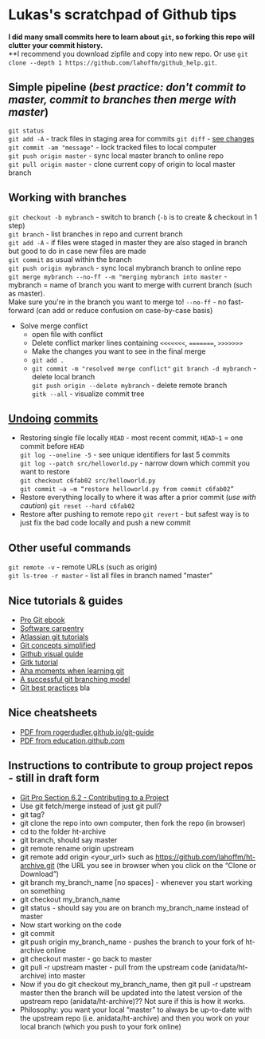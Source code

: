 # Lukas's scratchpad of Github tips

**I did many small commits here to learn about ```git```, so forking this repo will clutter your commit history.**  
**I recommend you download zipfile and copy into new repo. Or use ```git clone --depth 1 https://github.com/lahoffm/github_help.git```.

## Simple pipeline (*best practice: don't commit to master, commit to branches then merge with master*)
```git status```  
```git add -A``` - track files in staging area for commits
```git diff``` - [see changes](https://stackoverflow.com/questions/2529441/how-to-read-the-output-from-git-diff)  
```git commit -am "message"``` - lock tracked files to local computer  
```git push origin master``` - sync local master branch to online repo  
```git pull origin master``` - clone current copy of origin to local master branch  

## Working with branches
```git checkout -b mybranch``` - switch to branch (```-b``` is to create & checkout in 1 step)  
```git branch``` - list branches in repo and current branch  
```git add -A``` - if files were staged in master they are also staged in branch but good to do in case new files are made  
```git commit``` as usual within the branch  
```git push origin mybranch``` - sync local mybranch branch to online repo  
```git merge mybranch --no-ff --m "merging mybranch into master``` - mybranch = name of branch you want to merge with current branch (such as master).  
	Make sure you're in the branch you want to merge to! ```--no-ff``` - no fast-forward (can add or reduce confusion on case-by-case basis)  
* Solve merge conflict
	* open file with conflict
	* Delete conflict marker lines containing ```<<<<<<<```, ```=======```, ```>>>>>>>```
	* Make the changes you want to see in the final merge
	* ```git add .```
	* ```git commit -m "resolved merge conflict"```
```git branch -d mybranch``` - delete local branch  
```git push origin --delete mybranch``` - delete remote branch  
```gitk --all``` - visualize commit tree

## [Undoing](https://github.com/blog/2019-how-to-undo-almost-anything-with-git) [commits](https://www.atlassian.com/git/tutorials/resetting-checking-out-and-reverting)

* Restoring single file locally
```HEAD``` - most recent commit, ```HEAD~1``` = one commit before ```HEAD```  
```git log --oneline -5``` - see unique identifiers for last 5 commits  
```git log --patch src/helloworld.py``` - narrow down which commit you want to restore  
```git checkout c6fab02 src/helloworld.py```  
```git commit –a –m “restore helloworld.py from commit c6fab02”```  
* Restore everything locally to where it was after a prior commit (*use with caution*)
```git reset --hard c6fab02```  
* Restore after pushing to remote repo
```git revert``` - but safest way is to just fix the bad code locally and push a new commit  

## Other useful commands 
```git remote -v``` - remote URLs (such as origin)  
```git ls-tree -r master``` - list all files in branch named "master"  

## Nice tutorials & guides
* [Pro Git ebook](https://git-scm.com/book/en/v2)
* [Software carpentry](https://swcarpentry.github.io/git-novice/)
* [Atlassian git tutorials](https://www.atlassian.com/git/tutorials/)
* [Git concepts simplified](http://gitolite.com/gcs.html#(1))
* [Github visual guide](http://marklodato.github.io/visual-git-guide/index-en.html)
* [Gitk tutorial](https://lostechies.com/joshuaflanagan/2010/09/03/use-gitk-to-understand-git/)
* [Aha moments when learning git](https://betterexplained.com/articles/aha-moments-when-learning-git/)
* [A successful git branching model](http://nvie.com/posts/a-successful-git-branching-model/)
* [Git best practices](https://gist.github.com/pandeiro/1552496)
bla
## Nice cheatsheets
* [PDF from rogerdudler.github.io/git-guide](git_cheat_sheet.pdf)
* [PDF from education.github.com](git-cheat-sheet-education.pdf)

## Instructions to contribute to group project repos - still in draft form

* [Git Pro Section 6.2 - Contributing to a Project](https://git-scm.com/book/en/v2/GitHub-Contributing-to-a-Project)
* Use git fetch/merge instead of just git pull?
* git tag?
* git clone the repo into own computer, then fork the repo (in browser)
* cd to the folder ht-archive
* git branch, should say master
* git remote rename origin upstream 
* git remote add origin <your_url> such as https://github.com/lahoffm/ht-archive.git (the URL you see in browser when you click on the “Clone or Download”)
* git branch my_branch_name [no spaces] - whenever you start working on something
* git checkout my_branch_name
* git status - should say you are on branch my_branch_name instead of master
* Now start working on the code
* git commit
* git push origin my_branch_name - pushes the branch to your fork of ht-archive online
* git checkout master - go back to master
* git pull -r upstream master - pull from the upstream code (anidata/ht-archive) into master
* Now if you do git checkout my_branch_name, then git pull -r upstream master then the branch will be updated into the latest version of the upstream repo (anidata/ht-archive)?? Not sure if this is how it works.
* Philosophy: you want your local “master” to always be up-to-date with the upstream repo (i.e. anidata/ht-archive) and then you work on your local branch (which you push to your fork online)

